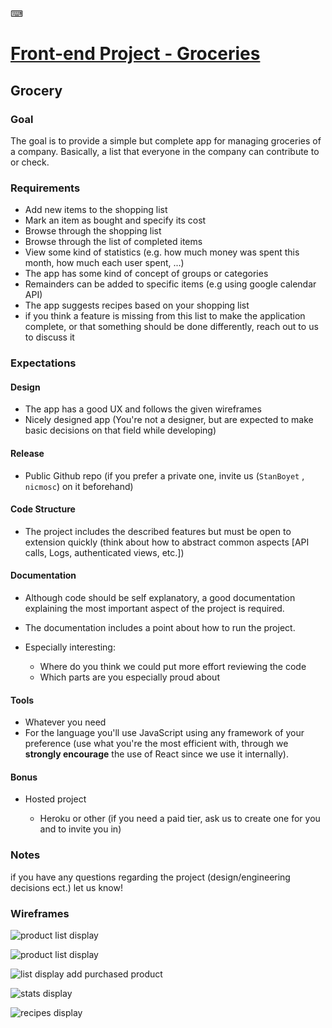 ⌨

# [Front-end Project - Groceries](https://www.notion.so/c6bc7c1460134ecca7524fd5fa337fc9)

## Grocery

### Goal

The goal is to provide a simple but complete app for managing groceries of a company. Basically, a list that everyone in the company can contribute to or check.

### Requirements

- Add new items to the shopping list
- Mark an item as bought and specify its cost
- Browse through the shopping list
- Browse through the list of completed items
- View some kind of statistics (e.g. how much money was spent this month, how much each user spent, ...)
- The app has some kind of concept of groups or categories
- Remainders can be added to specific items (e.g using google calendar API)
- The app suggests recipes based on your shopping list
- if you think a feature is missing from this list to make the application complete, or that something should be done differently, reach out to us to discuss it

### Expectations

#### Design

- The app has a good UX and follows the given wireframes
- Nicely designed app (You're not a designer, but are expected to make basic decisions on that field while developing)

#### Release

- Public Github repo (if you prefer a private one, invite us (`StanBoyet` , `nicmosc`) on it beforehand)

#### Code Structure

- The project includes the described features but must be open to extension quickly (think about how to abstract common aspects [API calls, Logs, authenticated views, etc.])

#### Documentation

- Although code should be self explanatory, a good documentation explaining the most important aspect of the project is required.
- The documentation includes a point about how to run the project.
- Especially interesting:

  - Where do you think we could put more effort reviewing the code
  - Which parts are you especially proud about

#### Tools

- Whatever you need
- For the language you'll use JavaScript using any framework of your preference (use what you're the most efficient with, through we <b>strongly encourage</b> the use of React since we use it internally).

#### Bonus

- Hosted project

  - Heroku or other (if you need a paid tier, ask us to create one for you and to invite you in)

### Notes

if you have any questions regarding the project (design/engineering decisions ect.) let us know!

### Wireframes

![product list display](https://s3.us-west-2.amazonaws.com/secure.notion-static.com/9e528bb6-762b-4874-adde-5922d5fcec5c/untitled?X-Amz-Algorithm=AWS4-HMAC-SHA256&X-Amz-Credential=ASIAT73L2G45LLBVSGSE%2F20191018%2Fus-west-2%2Fs3%2Faws4_request&X-Amz-Date=20191018T124137Z&X-Amz-Expires=86400&X-Amz-Security-Token=AgoJb3JpZ2luX2VjEJT%2F%2F%2F%2F%2F%2F%2F%2F%2F%2FwEaCXVzLXdlc3QtMiJHMEUCIQCcetQBHqK3QNhnwK1XkPiGQEsXxwnjpzzExJN7Wsgq0AIgHScOyFkj%2B3G4Fcrn3pPVvI%2BdsGxvWuKUVuWWrMs0fzYq4wMIjf%2F%2F%2F%2F%2F%2F%2F%2F%2F%2FARAAGgwyNzQ1NjcxNDkzNzAiDAa5cXZAteXWWXRB%2Byq3A%2Bt5WPNsVcivhJkDubdJQfEAbqDEhmA1GNLiUTLsxof0QXRiw3dhWIi37Z87k4dhkT9IY%2B6kI6U1F0D68i2toy9ADCqvkmy8Jh13Ye%2FNBFJr57Of60K0Gj7JyaCwLoz%2FKG4WqQAE5qa%2BWfE%2FgIhIkaDpjZ181cUOmSIRIuoFyD0QvUhtam8FmozKltYCjmgnB5Fp9hehIOLRqmeagzNVUrXbOH1G3z3QXP1iF4OqYNpoaCvTPwbGgEEhdRnEa7L8pKkKbw1dIf%2FPdBeakrwLbOjJu5SQBxwBWmAC%2BnT1cePNnme3B74S3qF6HwihMkkeE0JytJ%2BF%2FL4VbAVKTP6R1H%2Byke%2Fn0pMWCw802HVyuNM3lncUbXtCBPZFJNK%2FmHG%2FvNQhsXHuuJEVT9IvN70I971nRa2fQDvFWWujqh1P0qAQKXPkIwOqwQp26NyhMBXbk325sBM77KVhODps2dXjkkXJ8%2BPFUqjxnW%2B2FffHpRZUe5PqjeEcodlFbNaFF3zK3rai36FJoTmqCWc6zFlqadjVORAxi5gQnToHlzME8fgjSLmeSrYmSPU%2BrmrG5i85lH11SCx8%2BCMwrtGm7QU6tAFcWPFWiKMSN7DGWSn8X%2FIgU7shucfWHVZyRnpynyWxKfI2jbBC%2FRzjJ8TIpsmBi2nKJPpoyQ%2FZE9GcOH0RtKZ6j8Q5%2BkhitPEKRxDbF7oijj7COPa08oAJKVvDHG%2Bkp%2FEoqgKgQvZgwNcaiOwdZ%2FGzxbEszd%2FF89ihs6HMxroj5BrH6NER5z9%2BwOLC%2Fb60Pe2c%2BC84WFLXJzldhXPZlR%2BxCcCv0L8nnC1YKq4%2F54jOT7BCsS0%3D&X-Amz-Signature=18b6d70f12f0ae6888a898fcfafe63009ae709a4fd7794b56b95c248b4f74c6e&X-Amz-SignedHeaders=host)

![product list display](https://s3.us-west-2.amazonaws.com/secure.notion-static.com/e64dbf88-950d-4ed6-8b43-ffe8d8924d91/untitled?X-Amz-Algorithm=AWS4-HMAC-SHA256&X-Amz-Credential=ASIAT73L2G45LLBVSGSE%2F20191018%2Fus-west-2%2Fs3%2Faws4_request&X-Amz-Date=20191018T124137Z&X-Amz-Expires=86400&X-Amz-Security-Token=AgoJb3JpZ2luX2VjEJT%2F%2F%2F%2F%2F%2F%2F%2F%2F%2FwEaCXVzLXdlc3QtMiJHMEUCIQCcetQBHqK3QNhnwK1XkPiGQEsXxwnjpzzExJN7Wsgq0AIgHScOyFkj%2B3G4Fcrn3pPVvI%2BdsGxvWuKUVuWWrMs0fzYq4wMIjf%2F%2F%2F%2F%2F%2F%2F%2F%2F%2FARAAGgwyNzQ1NjcxNDkzNzAiDAa5cXZAteXWWXRB%2Byq3A%2Bt5WPNsVcivhJkDubdJQfEAbqDEhmA1GNLiUTLsxof0QXRiw3dhWIi37Z87k4dhkT9IY%2B6kI6U1F0D68i2toy9ADCqvkmy8Jh13Ye%2FNBFJr57Of60K0Gj7JyaCwLoz%2FKG4WqQAE5qa%2BWfE%2FgIhIkaDpjZ181cUOmSIRIuoFyD0QvUhtam8FmozKltYCjmgnB5Fp9hehIOLRqmeagzNVUrXbOH1G3z3QXP1iF4OqYNpoaCvTPwbGgEEhdRnEa7L8pKkKbw1dIf%2FPdBeakrwLbOjJu5SQBxwBWmAC%2BnT1cePNnme3B74S3qF6HwihMkkeE0JytJ%2BF%2FL4VbAVKTP6R1H%2Byke%2Fn0pMWCw802HVyuNM3lncUbXtCBPZFJNK%2FmHG%2FvNQhsXHuuJEVT9IvN70I971nRa2fQDvFWWujqh1P0qAQKXPkIwOqwQp26NyhMBXbk325sBM77KVhODps2dXjkkXJ8%2BPFUqjxnW%2B2FffHpRZUe5PqjeEcodlFbNaFF3zK3rai36FJoTmqCWc6zFlqadjVORAxi5gQnToHlzME8fgjSLmeSrYmSPU%2BrmrG5i85lH11SCx8%2BCMwrtGm7QU6tAFcWPFWiKMSN7DGWSn8X%2FIgU7shucfWHVZyRnpynyWxKfI2jbBC%2FRzjJ8TIpsmBi2nKJPpoyQ%2FZE9GcOH0RtKZ6j8Q5%2BkhitPEKRxDbF7oijj7COPa08oAJKVvDHG%2Bkp%2FEoqgKgQvZgwNcaiOwdZ%2FGzxbEszd%2FF89ihs6HMxroj5BrH6NER5z9%2BwOLC%2Fb60Pe2c%2BC84WFLXJzldhXPZlR%2BxCcCv0L8nnC1YKq4%2F54jOT7BCsS0%3D&X-Amz-Signature=f7b5de1d6587eec0ef38c08387eeeea7a0cff50ec42582f149ce8bf01db45bbe&X-Amz-SignedHeaders=host)

![list display add purchased product](https://s3.us-west-2.amazonaws.com/secure.notion-static.com/c7357451-33b9-4ce0-8881-16fc96d3ee98/untitled?X-Amz-Algorithm=AWS4-HMAC-SHA256&X-Amz-Credential=ASIAT73L2G45GAVQ7AL7%2F20191027%2Fus-west-2%2Fs3%2Faws4_request&X-Amz-Date=20191027T122913Z&X-Amz-Expires=86400&X-Amz-Security-Token=AgoJb3JpZ2luX2VjEGgaCXVzLXdlc3QtMiJIMEYCIQCxPDnvCRfWwFZI%2FniKC5%2BLPmtlXV7YFcG56cUhC2C11gIhANQrZf4rQJ5zgx29wuEagdnN1IKO21sWg2z3ktpXgY4pKvwDCHEQABoMMjc0NTY3MTQ5MzcwIgy7Em5aOUnHhReouYsq2QO%2F%2FJKFJoEqmU7aEE39eifCpE%2BzQLny38Azg8N1qvc4NtqdBU%2FUOFi8H3YwZGfRGJ69SZeltAH1juywmzc4WApLAvvdnSYKTo7HG%2FXjT6pQM%2FtSZepk8GsGCxTnayGh9uHR4PFXLuceo%2B86Y7ECr9jZxPf94zbN4Bg%2B9IUgvY%2BFW5khiga3%2FwU1xu33WqO9eimTLIXY2faiu%2Fviov34zuPANU63jDaP8Z5CM3nJ4HGUYKJC2HCqc%2BOpDY5oKgpWmRgy%2B9T4K9Qtuk6OYXghtN1puLeTrcZ%2BqgARtnnt0RiS04pjsLVsc29coqtG1M1ZjWflPFgLXKzNU7I1e8fPs2vIfYo3yZyQMIU9tN6gDahMBbYyR%2FbzB8r3ZFmGYJ1PEfAOmMvWHCp3z%2BIJI7vWXhNax60kWGP9rnZKtfkWsy0IuQaOS6qzryHriThPOP2y4sH%2FQ5yqltxondXDriMhDFTpYC3jFMBQ1yurRmB1PyXvUIU803v%2BmF6szUPt1RDfsVgnAAovjWspm9y53VKigdkIRq91m6g3HrIHnWUjoWnHG9viwGzwxhnq%2Bv2Vo2YVtkSviZX18RLLXfzkMvMRgycdzvNjRbaz4A2heA4Q5o1tMgtF0W22ELUGiTCojtXtBTqzAQREKcBYPWXMcq9gMMWJY9VTQW293iDIOFQIt8ibM%2BcqFSK4oKzG3nA19vuJs1hqDTQKTeHckDSQB5NDYGOEiEf1Ulazyz%2FPWF0rD2060g1AjntqlXXjSRruOEUuGClyRkl2ZzLttPFeMQoygcSQzx38Vr%2FxQQYVqqgshVSHxEk9zA53Dl38MG3bs5Fx6bw9LEbmmhSBpjeb%2BWYlh7HFIJBNBQXb4Eq%2BUPicsK%2BjXl9GI1Ou&X-Amz-Signature=50dcb5d5e80760f5041a92bef9bb0de78970c0fbbde4bfd2540b72c8780814a0&X-Amz-SignedHeaders=host)

![stats display](https://s3.us-west-2.amazonaws.com/secure.notion-static.com/59d3d3ed-d510-4f92-bfa6-fc0b55b84992/untitled?X-Amz-Algorithm=AWS4-HMAC-SHA256&X-Amz-Credential=ASIAT73L2G45LLBVSGSE%2F20191018%2Fus-west-2%2Fs3%2Faws4_request&X-Amz-Date=20191018T124137Z&X-Amz-Expires=86400&X-Amz-Security-Token=AgoJb3JpZ2luX2VjEJT%2F%2F%2F%2F%2F%2F%2F%2F%2F%2FwEaCXVzLXdlc3QtMiJHMEUCIQCcetQBHqK3QNhnwK1XkPiGQEsXxwnjpzzExJN7Wsgq0AIgHScOyFkj%2B3G4Fcrn3pPVvI%2BdsGxvWuKUVuWWrMs0fzYq4wMIjf%2F%2F%2F%2F%2F%2F%2F%2F%2F%2FARAAGgwyNzQ1NjcxNDkzNzAiDAa5cXZAteXWWXRB%2Byq3A%2Bt5WPNsVcivhJkDubdJQfEAbqDEhmA1GNLiUTLsxof0QXRiw3dhWIi37Z87k4dhkT9IY%2B6kI6U1F0D68i2toy9ADCqvkmy8Jh13Ye%2FNBFJr57Of60K0Gj7JyaCwLoz%2FKG4WqQAE5qa%2BWfE%2FgIhIkaDpjZ181cUOmSIRIuoFyD0QvUhtam8FmozKltYCjmgnB5Fp9hehIOLRqmeagzNVUrXbOH1G3z3QXP1iF4OqYNpoaCvTPwbGgEEhdRnEa7L8pKkKbw1dIf%2FPdBeakrwLbOjJu5SQBxwBWmAC%2BnT1cePNnme3B74S3qF6HwihMkkeE0JytJ%2BF%2FL4VbAVKTP6R1H%2Byke%2Fn0pMWCw802HVyuNM3lncUbXtCBPZFJNK%2FmHG%2FvNQhsXHuuJEVT9IvN70I971nRa2fQDvFWWujqh1P0qAQKXPkIwOqwQp26NyhMBXbk325sBM77KVhODps2dXjkkXJ8%2BPFUqjxnW%2B2FffHpRZUe5PqjeEcodlFbNaFF3zK3rai36FJoTmqCWc6zFlqadjVORAxi5gQnToHlzME8fgjSLmeSrYmSPU%2BrmrG5i85lH11SCx8%2BCMwrtGm7QU6tAFcWPFWiKMSN7DGWSn8X%2FIgU7shucfWHVZyRnpynyWxKfI2jbBC%2FRzjJ8TIpsmBi2nKJPpoyQ%2FZE9GcOH0RtKZ6j8Q5%2BkhitPEKRxDbF7oijj7COPa08oAJKVvDHG%2Bkp%2FEoqgKgQvZgwNcaiOwdZ%2FGzxbEszd%2FF89ihs6HMxroj5BrH6NER5z9%2BwOLC%2Fb60Pe2c%2BC84WFLXJzldhXPZlR%2BxCcCv0L8nnC1YKq4%2F54jOT7BCsS0%3D&X-Amz-Signature=89eb1f190b1e1a8b096a616c6d9718890401aa5174e6fe6c6f152d3b5bb3fd49&X-Amz-SignedHeaders=host)

![recipes display](https://s3.us-west-2.amazonaws.com/secure.notion-static.com/bf4b88f8-ebb9-4392-95f9-97a417b2f2d0/untitled?X-Amz-Algorithm=AWS4-HMAC-SHA256&X-Amz-Credential=ASIAT73L2G45LLBVSGSE%2F20191018%2Fus-west-2%2Fs3%2Faws4_request&X-Amz-Date=20191018T124137Z&X-Amz-Expires=86400&X-Amz-Security-Token=AgoJb3JpZ2luX2VjEJT%2F%2F%2F%2F%2F%2F%2F%2F%2F%2FwEaCXVzLXdlc3QtMiJHMEUCIQCcetQBHqK3QNhnwK1XkPiGQEsXxwnjpzzExJN7Wsgq0AIgHScOyFkj%2B3G4Fcrn3pPVvI%2BdsGxvWuKUVuWWrMs0fzYq4wMIjf%2F%2F%2F%2F%2F%2F%2F%2F%2F%2FARAAGgwyNzQ1NjcxNDkzNzAiDAa5cXZAteXWWXRB%2Byq3A%2Bt5WPNsVcivhJkDubdJQfEAbqDEhmA1GNLiUTLsxof0QXRiw3dhWIi37Z87k4dhkT9IY%2B6kI6U1F0D68i2toy9ADCqvkmy8Jh13Ye%2FNBFJr57Of60K0Gj7JyaCwLoz%2FKG4WqQAE5qa%2BWfE%2FgIhIkaDpjZ181cUOmSIRIuoFyD0QvUhtam8FmozKltYCjmgnB5Fp9hehIOLRqmeagzNVUrXbOH1G3z3QXP1iF4OqYNpoaCvTPwbGgEEhdRnEa7L8pKkKbw1dIf%2FPdBeakrwLbOjJu5SQBxwBWmAC%2BnT1cePNnme3B74S3qF6HwihMkkeE0JytJ%2BF%2FL4VbAVKTP6R1H%2Byke%2Fn0pMWCw802HVyuNM3lncUbXtCBPZFJNK%2FmHG%2FvNQhsXHuuJEVT9IvN70I971nRa2fQDvFWWujqh1P0qAQKXPkIwOqwQp26NyhMBXbk325sBM77KVhODps2dXjkkXJ8%2BPFUqjxnW%2B2FffHpRZUe5PqjeEcodlFbNaFF3zK3rai36FJoTmqCWc6zFlqadjVORAxi5gQnToHlzME8fgjSLmeSrYmSPU%2BrmrG5i85lH11SCx8%2BCMwrtGm7QU6tAFcWPFWiKMSN7DGWSn8X%2FIgU7shucfWHVZyRnpynyWxKfI2jbBC%2FRzjJ8TIpsmBi2nKJPpoyQ%2FZE9GcOH0RtKZ6j8Q5%2BkhitPEKRxDbF7oijj7COPa08oAJKVvDHG%2Bkp%2FEoqgKgQvZgwNcaiOwdZ%2FGzxbEszd%2FF89ihs6HMxroj5BrH6NER5z9%2BwOLC%2Fb60Pe2c%2BC84WFLXJzldhXPZlR%2BxCcCv0L8nnC1YKq4%2F54jOT7BCsS0%3D&X-Amz-Signature=1c50a743fc3b9b2b49afdb36febd6c7ed509b4a66994ca8a0e9ebca09c06f056&X-Amz-SignedHeaders=host)
